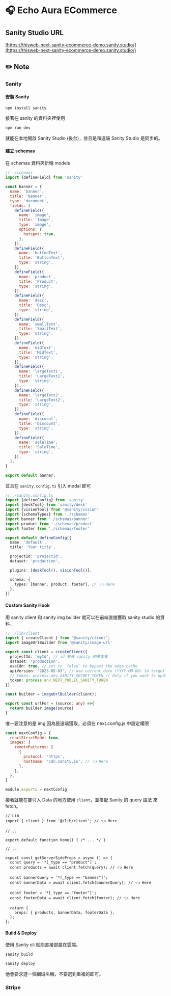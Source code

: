 # 🎧 Echo Aura ECommerce

## Sanity Studio URL
[https://thisweb-next-sanity-ecommerce-demo.sanity.studio/](https://thisweb-next-sanity-ecommerce-demo.sanity.studio/)


## ✏️ Note

### Sanity

#### 安裝 Sanity

```bash
npm install sanity
```
接著在 sanity 的資料夾裡使用

```bash
npm run dev
```
就能在本地開啟 Sanity Studio (後台)，並且是和遠端 Sanity Studio 是同步的。


#### 建立 schemas

在 schemas 資料夾新稱 models

```jsx
// ./schemas
import {defineField} from 'sanity'

const banner = {
  name: 'banner',
  title: 'Banner',
  type: 'document',
  fields: [
    defineField({
      name: 'image',
      title: 'Image',
      type: 'image',
      options: {
        hotspot: true,
      },
    }),
    defineField({
      name: 'buttonText',
      title: 'ButtonText',
      type: 'string',
    }),
    defineField({
      name: 'product',
      title: 'Product',
      type: 'string',
    }),
    defineField({
      name: 'desc',
      title: 'Desc',
      type: 'string',
    }),
    defineField({
      name: 'smallText',
      title: 'SmallText',
      type: 'string',
    }),
    defineField({
      name: 'midText',
      title: 'MidText',
      type: 'string',
    }),
    defineField({
      name: 'largeText1',
      title: 'LargeText1',
      type: 'string',
    }),
    defineField({
      name: 'largeText2',
      title: 'LargeText2',
      type: 'string',
    }),
    defineField({
      name: 'discount',
      title: 'Discount',
      type: 'string',
    }),
    defineField({
      name: 'saleTime',
      title: 'SaleTime',
      type: 'string',
    }),
  ],
}

export default banner;

```

並且在 `sanity.config.ts` 引入 modal 即可

```ts
// ./sanity.config.ts
import {defineConfig} from 'sanity'
import {deskTool} from 'sanity/desk'
import {visionTool} from '@sanity/vision'
import {schemaTypes} from './schemas'
import banner from './schemas/banner'
import product from './schemas/product'
import footer from './schemas/footer'

export default defineConfig({
  name: 'default',
  title: 'Your title',

  projectId: 'projectId',
  dataset: 'production',

  plugins: [deskTool(), visionTool()],

  schema: {
    types: [banner, product, footer], // 👈 Here
  },
})
```

#### Custom Sanity Hook

用 sanity client 和 sanity img builder 就可以在前端直接獲取 sanity studio 的資料，

```ts
// ./lib/client
import { createClient } from "@sanity/client";
import imageUrlBuilder from '@sanity/image-url'

export const client = createClient({
  projectId: 'myId', // id 要去 sanity 的專案看
  dataset: 'production',
  useCdn: true, // set to `false` to bypass the edge cache
  apiVersion: '2023-05-03', // use current date (YYYY-MM-DD) to target the latest API version
  // token: process.env.SANITY_SECRET_TOKEN // Only if you want to update content with the client
  token: process.env.NEXT_PUBLIC_SANITY_TOKEN
})

const builder = imageUrlBuilder(client);

export const urlFor = (source: any) =>{
  return builder.image(source)
}
 ```
    
唯一要注意的是 img 因為是遠端獲取，必須在 next.config.js 中設定權限
    
```jsx
const nextConfig = {
  reactStrictMode: true,
  images: {
    remotePatterns: [
      {
        protocol: 'https',
        hostname: 'cdn.sanity.io', // 👈 Here
      },
    ],
  },
}

module.exports = nextConfig
```

接著就能在要引入 Data 的地方使用 `client`，並搭配 Sanity 的 query 語法 來 fetch。

```tsx
// Lib
import { client } from '@/lib/client'; // 👈 Here

//...

export default function Home() { /* ... */ }

// ... 

export const getServerSideProps = async () => { 
  const query = '*[_type == "product"]';
  const products = await client.fetch(query); // 👈 Here

  const bannerQuery = '*[_type == "banner"]';
  const bannerData = await client.fetch(bannerQuery); // 👈 Here

  const footer = '*[_type == "footer"]';
  const footerData = await client.fetch(footer); // 👈 Here

  return {
    props: { products, bannerData, footerData },
  };
};

```

#### Build & Deploy

使用 Sanity cli 就能直接部屬在雲端。

```bash
sanity build
```

```bash
sanity deploy
```
他會要求選一個網域名稱，不要選到重複的即可。

### Stripe
